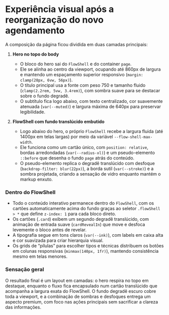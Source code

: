 # Experiência visual após a reorganização do novo agendamento

A composição da página ficou dividida em duas camadas principais:

1. **Hero no topo do body**  
   - O bloco do hero sai do `FlowShell` e do container `page`.  
   - Ele se alinha ao centro da viewport, ocupando até 860px de largura e mantendo um espaçamento superior responsivo (`margin: clamp(28px, 6vw, 56px)`).  
   - O título principal usa a fonte com peso 750 e tamanho fluido (`clamp(2.2rem, 5vw, 3.4rem)`), com sombra suave para se destacar sobre o fundo degradê.  
   - O subtítulo fica logo abaixo, com texto centralizado, cor suavemente atenuada (`var(--muted)`) e largura máxima de 640px para preservar legibilidade.

2. **FlowShell com fundo translúcido embutido**
   - Logo abaixo do hero, o próprio `FlowShell` recebe a largura fluida (até 1400px em telas largas) por meio da variável `--flow-shell-max-width`.
   - Ele funciona como um cartão único, com `position: relative`, bordas arredondadas (`var(--radius-xl)`) e um pseudo-elemento `::before` que desenha o fundo `page` atrás do conteúdo.
   - O pseudo-elemento replica o degradê translúcido com desfoque (`backdrop-filter: blur(22px)`), a borda sutil (`var(--stroke)`) e a sombra projetada, criando a sensação de vidro enquanto mantém o markup enxuto.

### Dentro do FlowShell

- Todo o conteúdo interativo permanece dentro do `FlowShell`, com os cartões automaticamente acima do fundo graças ao seletor `.flowShell > *` que define `z-index: 1` para cada bloco direto.
- Os cartões (`.card`) exibem um segundo degradê translúcido, com animação de entrada suave (`cardRevealIn`) que move e desfoca levemente o bloco antes de revelar.  
- A tipografia segue em tons claros (`var(--ink)`), com labels em caixa alta e cor suavizada para criar hierarquia visual.  
- Os grids de “pílulas” para escolher tipos e técnicas distribuem os botões em colunas responsivas (`minmax(140px, 1fr)`), mantendo consistência mesmo em telas menores.

### Sensação geral

O resultado final é um layout em camadas: o hero respira no topo em destaque, enquanto o fluxo fica encapsulado num cartão translúcido que acompanha a largura exata do FlowShell. O fundo degradê escuro cobre toda a viewport, e a combinação de sombras e desfoques entrega um aspecto premium, com foco nas ações principais sem sacrificar a clareza das informações.
